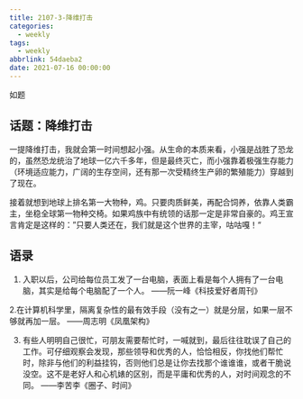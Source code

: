 ```yaml
---
title: 2107-3-降维打击
categories:
  - weekly
tags:
  - weekly
abbrlink: 54daeba2
date: 2021-07-16 00:00:00
---
```

如题
<!-- more -->

## 话题：降维打击

一提降维打击，我就会第一时间想起小强。从生命的本质来看，小强是战胜了恐龙的，虽然恐龙统治了地球一亿六千多年，但是最终灭亡，而小强靠着极强生存能力（环境适应能力，广阔的生存空间，还有那一次受精终生产卵的繁殖能力）穿越到了现在。

接着就想到地球上排名第一大物种，鸡。只要肉质鲜美，再配合饲养，依靠人类霸主，坐稳全球第一物种交椅。如果鸡族中有统领的话那一定是非常自豪的。鸡王宣言肯定是这样的：”只要人类还在，我们就是这个世界的主宰，咕咕嘎！“

## 语录
1. 入职以后，公司给每位员工发了一台电脑，表面上看是每个人拥有了一台电脑，其实是给每个电脑配了一个人。
——阮一峰《科技爱好者周刊》

2.在计算机科学里，隔离复杂性的最有效手段（没有之一）就是分层，如果一层不够就再加一层。
——周志明《凤凰架构》

3. 有些人明明自己很忙，可朋友需要帮忙时，一喊就到，最后往往耽误了自己的工作。可仔细观察会发现，那些领导和优秀的人，恰恰相反，你找他们帮忙时，除非与他们的利益挂钩，否则他们总是让你去找那个谁谁谁，或者干脆说没空。这不是老好人和心机婊的区别，而是平庸和优秀的人，对时间观念的不同。
——李苦李《圈子、时间》
